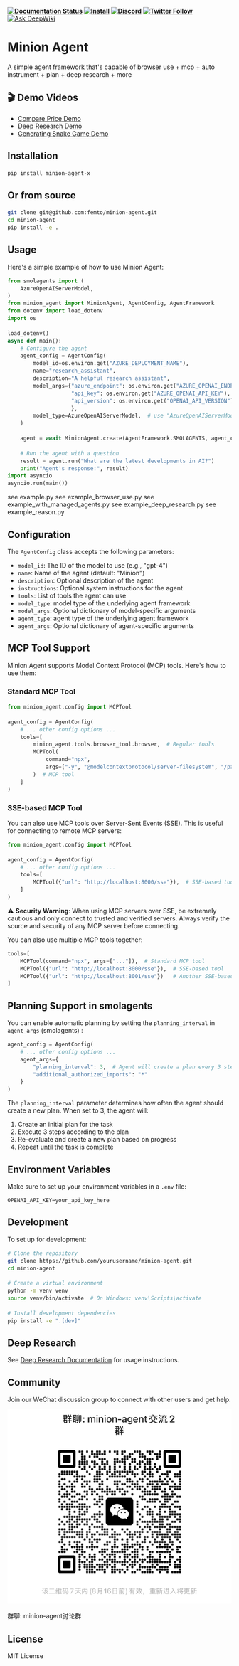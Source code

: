 **[![Documentation Status](https://img.shields.io/badge/documentation-brightgreen)](https://github.com/femto/minion-agent) 
[![Install](https://img.shields.io/badge/get_started-blue)](https://github.com/femto/minion-agent) 
[![Discord](https://dcbadge.limes.pink/api/server/HUC6xEK9aT?style=flat)](https://discord.gg/HUC6xEK9aT)
[![Twitter Follow](https://img.shields.io/twitter/follow/femtowin?style=social)](https://x.com/femtowin)**
[![Ask DeepWiki](https://deepwiki.com/badge.svg)](https://deepwiki.com/femto/minion-agent)
# Minion Agent

A simple agent framework that's capable of browser use + mcp + auto instrument + plan + deep research + more

## 🎬 Demo Videos

- [Compare Price Demo](https://youtu.be/O0RhA3eeDlg)
- [Deep Research Demo](https://youtu.be/tOd56nagsT4)
- [Generating Snake Game Demo](https://youtu.be/UBquRXD9ZJc)

## Installation

```bash
pip install minion-agent-x
```
## Or from source
```bash
git clone git@github.com:femto/minion-agent.git
cd minion-agent
pip install -e .
```

## Usage

Here's a simple example of how to use Minion Agent:

```python
from smolagents import (
    AzureOpenAIServerModel,
)
from minion_agent import MinionAgent, AgentConfig, AgentFramework
from dotenv import load_dotenv
import os

load_dotenv()
async def main():
    # Configure the agent
    agent_config = AgentConfig(
        model_id=os.environ.get("AZURE_DEPLOYMENT_NAME"),
        name="research_assistant",
        description="A helpful research assistant",
        model_args={"azure_endpoint": os.environ.get("AZURE_OPENAI_ENDPOINT"),
                    "api_key": os.environ.get("AZURE_OPENAI_API_KEY"),
                    "api_version": os.environ.get("OPENAI_API_VERSION"),
                    },
        model_type=AzureOpenAIServerModel,  # use "AzureOpenAIServerModel" for auzre, use "OpenAIServerModel" for openai, use "LiteLLMModel" for litellm
    )

    agent = await MinionAgent.create(AgentFramework.SMOLAGENTS, agent_config)

    # Run the agent with a question
    result = agent.run("What are the latest developments in AI?")
    print("Agent's response:", result)
import asyncio
asyncio.run(main())
```

see example.py
see example_browser_use.py
see example_with_managed_agents.py
see example_deep_research.py
see example_reason.py

## Configuration

The `AgentConfig` class accepts the following parameters:

- `model_id`: The ID of the model to use (e.g., "gpt-4")
- `name`: Name of the agent (default: "Minion")
- `description`: Optional description of the agent
- `instructions`: Optional system instructions for the agent
- `tools`: List of tools the agent can use
- `model_type`: model type of the underlying agent framework
- `model_args`: Optional dictionary of model-specific arguments
- `agent_type`: agent type of the underlying agent framework
- `agent_args`: Optional dictionary of agent-specific arguments

## MCP Tool Support

Minion Agent supports Model Context Protocol (MCP) tools. Here's how to use them:

### Standard MCP Tool

```python
from minion_agent.config import MCPTool

agent_config = AgentConfig(
    # ... other config options ...
    tools=[
        minion_agent.tools.browser_tool.browser,  # Regular tools
        MCPTool(
            command="npx",
            args=["-y", "@modelcontextprotocol/server-filesystem", "/path/to/workspace"]
        )  # MCP tool
    ]
)
```

### SSE-based MCP Tool

You can also use MCP tools over Server-Sent Events (SSE). This is useful for connecting to remote MCP servers:

```python
from minion_agent.config import MCPTool

agent_config = AgentConfig(
    # ... other config options ...
    tools=[
        MCPTool({"url": "http://localhost:8000/sse"}),  # SSE-based tool
    ]
)
```

⚠️ **Security Warning**: When using MCP servers over SSE, be extremely cautious and only connect to trusted and verified servers. Always verify the source and security of any MCP server before connecting.

You can also use multiple MCP tools together:

```python
tools=[
    MCPTool(command="npx", args=["..."]),  # Standard MCP tool
    MCPTool({"url": "http://localhost:8000/sse"}),  # SSE-based tool
    MCPTool({"url": "http://localhost:8001/sse"})   # Another SSE-based tool
]
```

## Planning Support in smolagents

You can enable automatic planning by setting the `planning_interval` in `agent_args` (smolagents) :

```python
agent_config = AgentConfig(
    # ... other config options ...
    agent_args={
        "planning_interval": 3,  # Agent will create a plan every 3 steps
        "additional_authorized_imports": "*"
    }
)
```

The `planning_interval` parameter determines how often the agent should create a new plan. When set to 3, the agent will:
1. Create an initial plan for the task
2. Execute 3 steps according to the plan
3. Re-evaluate and create a new plan based on progress
4. Repeat until the task is complete

## Environment Variables

Make sure to set up your environment variables in a `.env` file:

```env
OPENAI_API_KEY=your_api_key_here
```

## Development

To set up for development:

```bash
# Clone the repository
git clone https://github.com/yourusername/minion-agent.git
cd minion-agent

# Create a virtual environment
python -m venv venv
source venv/bin/activate  # On Windows: venv\Scripts\activate

# Install development dependencies
pip install -e ".[dev]"
```

## Deep Research

See [Deep Research Documentation](docs/deep_research.md) for usage instructions.

## Community

Join our WeChat discussion group to connect with other users and get help:

![WeChat Discussion Group](docs/images/wechat_group_qr.png)

群聊: minion-agent讨论群

## License

MIT License



